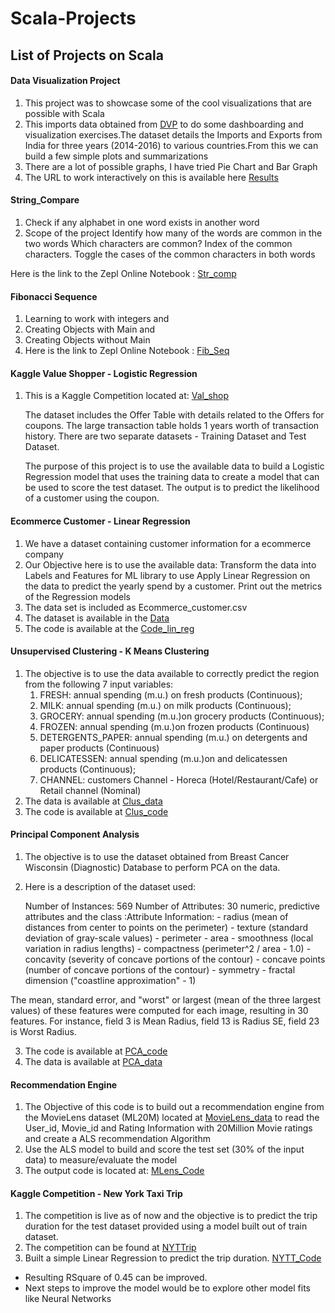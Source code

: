 # Scala-Projects

## List of Projects on Scala

#### **Data Visualization Project**
1. This project was to showcase some of the cool visualizations that are possible with Scala
2. This imports data obtained from [DVP](https://www.kaggle.com/hiteshp/make-in-india/data) 
   to do some dashboarding and visualization exercises.The dataset details the Imports and Exports from India for three years (2014-2016) to various countries.From this we can build a few simple plots and summarizations
3. There are a lot of possible graphs, I have tried Pie Chart and Bar Graph
4. The URL to work interactively on this is available here
[Results](https://my.datascientistworkbench.com/tools/zeppelin-notebook)

    

#### **String_Compare**

1. Check if any alphabet in one word exists in another word
2. Scope of the project
    Identify how many of the words are common in the two words
    Which characters are common?
    Index of the common characters.
    Toggle the cases of the common characters in both words
 
 Here is the link to the Zepl Online Notebook : 
 [Str_comp](https://www.zepl.com/spaces/S_ZEPL/1d718b29bf21413fbaefc13318dd51af)

#### **Fibonacci Sequence**
1. Learning to work with integers and
2. Creating Objects with Main and
3. Creating Objects without Main
4. Here is the link to Zepl Online Notebook : 
[Fib_Seq](https://www.zepl.com/spaces/S_ZEPL/2f367acdce714ae990a9baedf0829479)
   

#### **Kaggle Value Shopper - Logistic Regression**

1. This is a Kaggle Competition located at: 
[Val_shop](https://www.kaggle.com/c/acquire-valued-shoppers-challenge/data)
    
    The dataset includes the Offer Table with details related to the Offers for coupons. The large transaction table holds 1 years worth of transaction history. There are two separate datasets - Training Dataset and Test Dataset.

    The purpose of this project is to use the available data to build a Logistic Regression model that uses the training data to create a model that can be used to score the test dataset. The output is to predict the likelihood of a customer using the coupon.


    
#### **Ecommerce Customer - Linear Regression**

1. We have a dataset containing customer information for a ecommerce company
2. Our Objective here is to use the available data:
    Transform the data into Labels and Features for ML library to use
    Apply Linear Regression on the data to predict the yearly spend by a customer.
    Print out the metrics of the Regression models
3. The data set is included as Ecommerce_customer.csv
4. The dataset is available in the [Data](https://github.com/Atheros167/Scala-Projects/blob/master/Ecommerce%20Customers.csv)
5. The code is available at the [Code_lin_reg](https://github.com/Atheros167/Scala-Projects/blob/master/Ecommerce_Customers.scala)


#### Unsupervised Clustering - K Means Clustering

1. The objective is to use the data available to correctly predict the region from the following 7 input variables:
   1)	FRESH: annual spending (m.u.) on fresh products (Continuous);
   2)	MILK: annual spending (m.u.) on milk products (Continuous);
   3)	GROCERY: annual spending (m.u.)on grocery products (Continuous);
   4)	FROZEN: annual spending (m.u.)on frozen products (Continuous)
   5)	DETERGENTS_PAPER: annual spending (m.u.) on detergents and paper products (Continuous)
   6)	DELICATESSEN: annual spending (m.u.)on and delicatessen products (Continuous);
   7)	CHANNEL: customers Channel - Horeca (Hotel/Restaurant/Cafe) or Retail channel (Nominal)
2. The data is available at [Clus_data](http://archive.ics.uci.edu/ml/datasets/Wholesale+customers)
3. The code is available at [Clus_code](https://github.com/Atheros167/Scala-Projects/blob/master/Kmeans_wholesale_customers.scala)



#### Principal Component Analysis

1. The objective is to use the dataset obtained from Breast Cancer Wisconsin (Diagnostic) Database to perform PCA on the data.
2. Here is a description of the dataset used:

   Number of Instances: 569
   Number of Attributes: 30 numeric, predictive attributes and the class
   :Attribute Information:
       - radius (mean of distances from center to points on the perimeter)
       - texture (standard deviation of gray-scale values)
       - perimeter
       - area
       - smoothness (local variation in radius lengths)
       - compactness (perimeter^2 / area - 1.0)
       - concavity (severity of concave portions of the contour)
       - concave points (number of concave portions of the contour)
       - symmetry
       - fractal dimension ("coastline approximation" - 1)
   
The mean, standard error, and "worst" or largest (mean of the three largest values) of these features were computed for each image, resulting in 30 features.  For instance, field 3 is Mean Radius, field 13 is Radius SE, field 23 is Worst Radius.

3. The code is available at [PCA_code](https://github.com/Atheros167/Scala-Projects/blob/master/PCA_Cancer_data.scala)
4. The data is available at [PCA_data](https://github.com/Atheros167/Scala-Projects/blob/master/Cancer_Data.csv)
         
#### Recommendation Engine

1. The Objective of this code is to build out a recommendation engine from the MovieLens dataset (ML20M) located at [MovieLens_data](https://grouplens.org/datasets/movielens/) to read the User_id, Movie_id and Rating Information with 20Million Movie ratings and create a ALS recommendation Algorithm
2. Use the ALS model to build and score the test set (30% of the input data) to measure/evaluate the model
3. The output code is located at: [MLens_Code](https://github.com/Atheros167/Scala-Projects/blob/master/MovieLens_recommendation_system.scala)


#### Kaggle Competition - New York Taxi Trip

1. The competition is live as of now and the objective is to predict the trip duration for the test dataset provided using a model built out of train dataset.
2. The competition can be found at [NYTTrip](https://www.kaggle.com/c/nyc-taxi-trip-duration)
3. Built a simple Linear Regression to predict the trip duration. [NYTT_Code](https://github.com/Atheros167/Scala-Projects/blob/master/NewYorkTaxiTrip.scala)
* Resulting RSquare of 0.45 can be improved.
* Next steps to improve the model would be to explore other model fits like Neural Networks
